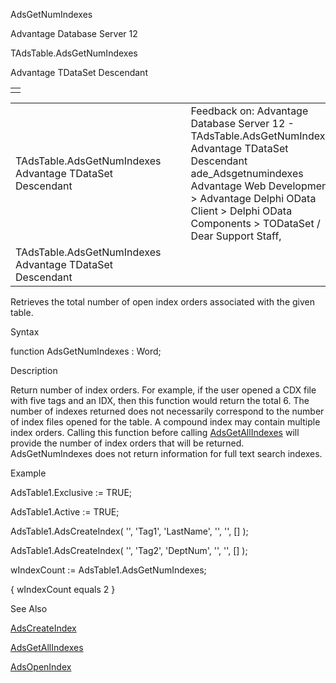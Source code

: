 AdsGetNumIndexes




Advantage Database Server 12  

TAdsTable.AdsGetNumIndexes

Advantage TDataSet Descendant

|  |
| --- |
|  |

|  |  |  |  |  |
| --- | --- | --- | --- | --- |
| TAdsTable.AdsGetNumIndexes  Advantage TDataSet Descendant |  |  | Feedback on: Advantage Database Server 12 - TAdsTable.AdsGetNumIndexes Advantage TDataSet Descendant ade\_Adsgetnumindexes Advantage Web Development > Advantage Delphi OData Client > Delphi OData Components > TODataSet / Dear Support Staff, |  |
| TAdsTable.AdsGetNumIndexes  Advantage TDataSet Descendant |  |  |  |  |

Retrieves the total number of open index orders associated with the given table.

Syntax

function AdsGetNumIndexes : Word;

Description

Return number of index orders. For example, if the user opened a CDX file with five tags and an IDX, then this function would return the total 6. The number of indexes returned does not necessarily correspond to the number of index files opened for the table. A compound index may contain multiple index orders. Calling this function before calling [AdsGetAllIndexes](ade_adsgetallindexes.htm) will provide the number of index orders that will be returned. AdsGetNumIndexes does not return information for full text search indexes.

Example

AdsTable1.Exclusive := TRUE;

AdsTable1.Active := TRUE;

AdsTable1.AdsCreateIndex( '', 'Tag1', 'LastName', '', '', [] );

AdsTable1.AdsCreateIndex( '', 'Tag2', 'DeptNum', '', '', [] );

wIndexCount := AdsTable1.AdsGetNumIndexes;

{ wIndexCount equals 2 }

See Also

[AdsCreateIndex](ade_adscreateindex.htm)

[AdsGetAllIndexes](ade_adsgetallindexes.htm)

[AdsOpenIndex](ade_adsopenindex.htm)